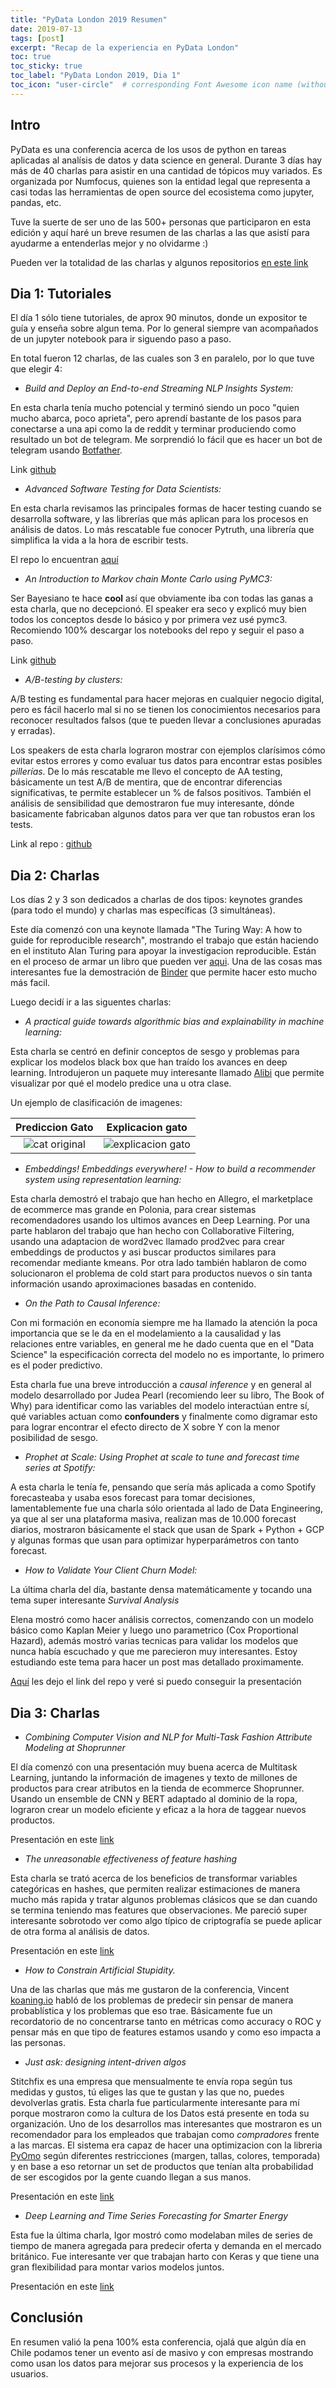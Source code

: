 ```yaml
---
title: "PyData London 2019 Resumen"
date: 2019-07-13
tags: [post]
excerpt: "Recap de la experiencia en PyData London"
toc: true
toc_sticky: true
toc_label: "PyData London 2019, Dia 1"
toc_icon: "user-circle"  # corresponding Font Awesome icon name (without fa prefix)
---
```


## Intro

PyData es una conferencia acerca de los usos de python en tareas aplicadas al analísis de datos y data science en general. Durante 3 días hay más de 40 charlas para asistir en una cantidad de tópicos muy variados. Es organizada por Numfocus, quienes son la entidad legal que representa a casi todas las herramientas de open source del ecosistema como jupyter, pandas, etc. 

Tuve la suerte de ser uno de las 500+ personas que participaron en esta edición y aquí haré un breve resumen de las charlas a las que asistí para ayudarme a entenderlas mejor y no olvidarme :)

Pueden ver la totalidad de las charlas y algunos repositorios [en este link](https://pydata.org/london2019/schedule/)

## Dia 1: Tutoriales

El día 1 sólo tiene tutoriales, de aprox 90 minutos, donde un expositor te guía y enseña sobre algun tema. Por lo general siempre van acompañados de un jupyter notebook para ir siguendo paso a paso.

En total fueron 12 charlas, de las cuales son 3 en paralelo, por lo que tuve que elegir 4:

* *Build and Deploy an End-to-end Streaming NLP Insights System:* 

En esta charla tenía mucho potencial y terminó siendo un poco "quien mucho abarca, poco aprieta", pero aprendí bastante de los pasos para conectarse a una api como la de reddit y terminar produciendo como resultado un bot de telegram. Me sorprendió lo fácil que es hacer un bot de telegram usando [Botfather](https://core.telegram.org/bots).

Link [github](https://github.com/MichaMucha/pydata2019-nlp-system)

* *Advanced Software Testing for Data Scientists:* 

En esta charla revisamos las principales formas de hacer testing cuando se desarrolla software, y las librerías que más aplican para los procesos en análisis de datos. Lo más rescatable fue conocer Pytruth, una librería que simplifica la vida a la hora de escribir tests. 

El repo lo encuentran [aquí](https://github.com/cambridgespark/pydata-testing-for-data-science)

* *An Introduction to Markov chain Monte Carlo using PyMC3:*

Ser Bayesiano te hace **cool** así que obviamente iba con todas las ganas a esta charla, que no decepcionó. El speaker era seco y explicó muy bien todos los conceptos desde lo básico y por primera vez usé pymc3. Recomiendo 100% descargar los notebooks del repo y seguir el paso a paso.

Link [github](https://github.com/fonnesbeck/mcmc_pydata_london_2019)


* *A/B-testing by clusters:*

A/B testing es fundamental para hacer mejoras en cualquier negocio digital, pero es fácil hacerlo mal si no se tienen los conocimientos necesarios para reconocer resultados falsos (que te pueden llevar a conclusiones apuradas y erradas).

Los speakers de esta charla lograron mostrar con ejemplos clarísimos cómo evitar estos errores y como evaluar tus datos para encontrar estas posibles *pillerías*. De lo más rescatable me llevo el concepto de AA testing, básicamente un test A/B de mentira, que de encontrar diferencias significativas, te permite establecer un % de falsos positivos. También el análisis de sensibilidad que demostraron fue muy interesante, dónde basicamente fabricaban algunos datos para ver que tan robustos eran los tests.

Link al repo : [github](https://github.com/bertilhatt/pydata_pres_small_sample)

## Dia 2: Charlas

Los días 2 y 3 son dedicados a charlas de dos tipos: keynotes grandes (para todo el mundo) y charlas mas específicas (3 simultáneas).

Este día comenzó con una keynote llamada "The Turing Way: A how to guide for reproducible research", mostrando el trabajo que están haciendo en el instituto Alan Turing para apoyar la investigacion reproducible. Están en el proceso de armar un libro que pueden ver [aqui](https://the-turing-way.netlify.com/introduction/introduction). Una de las cosas mas interesantes fue la demostración de [Binder](https://gke.mybinder.org/) que permite hacer esto mucho más facil.

Luego decidí ir a las siguentes charlas:

* *A practical guide towards algorithmic bias and explainability in machine learning:*

Esta charla se centró en definir conceptos de sesgo y problemas para explicar los modelos black box que han traído los avances en deep learning. Introdujeron un paquete muy interesante llamado [Alibi](https://github.com/SeldonIO/alibi) que permite visualizar por qué el modelo predice una u otra clase.

Un ejemplo de clasificación de imagenes:


Prediccion Gato           |  Explicacion gato
:-------------------------:|:-------------------------:
![cat original](https://github.com/SeldonIO/alibi/raw/master/doc/source/methods/persiancat.png) |  ![explicacion gato](https://docs.seldon.io/projects/alibi/en/v0.2.2/_images/examples_anchor_image_imagenet_18_1.png)


* *Embeddings! Embeddings everywhere! - How to build a recommender system using representation learning:*

Esta charla demostró el trabajo que han hecho en Allegro, el marketplace de ecommerce mas grande en Polonia, para crear sistemas recomendadores usando los ultimos avances en Deep Learning. Por una parte hablaron del trabajo que han hecho con Collaborative Filtering, usando una adaptacion de word2vec llamado prod2vec para crear embeddings de productos y asi buscar productos similares para recomendar mediante kmeans. Por otra lado también hablaron de como solucionaron el problema de cold start para productos nuevos o sin tanta información usando aproximaciones basadas en contenido.


* *On the Path to Causal Inference:*

Con mi formación en economía siempre me ha llamado la atención la poca importancia que se le da en el modelamiento a la causalidad y las relaciones entre variables, en general me he dado cuenta que en el "Data Science" la especificación correcta del modelo no es importante, lo primero es el poder predictivo.

Esta charla fue una breve introducción a *causal inference* y en general al modelo desarrollado por Judea Pearl (recomiendo leer su libro, The Book of Why) para identificar como las variables del modelo interactúan entre sí, qué variables actuan como **confounders** y finalmente como digramar esto para lograr encontrar el efecto directo de X sobre Y con la menor posibilidad de sesgo.


* *Prophet at Scale: Using Prophet at scale to tune and forecast time series at Spotify:*

A esta charla le tenía fe, pensando que sería más aplicada a como Spotify forecasteaba y usaba esos forecast para tomar decisiones, lamentablemente fue una charla sólo orientada al lado de Data Engineering, ya que al ser una plataforma masiva, realizan mas de 10.000 forecast diarios, mostraron básicamente el stack que usan de Spark + Python + GCP y algunas formas que usan para optimizar hyperparámetros con tanto forecast.	

* *How to Validate Your Client Churn Model:* 

La última charla del día, bastante densa matemáticamente y tocando una tema super interesante *Survival Analysis*

Elena mostró como hacer análisis correctos, comenzando con un modelo básico como Kaplan Meier y luego uno parametrico (Cox Proportional Hazard), además mostró varias tecnicas para validar los modelos que nunca había escuchado y que me parecieron muy interesantes. Estoy estudiando este tema para hacer un post mas detallado proximamente.

[Aquí](https://github.com/elena-sharova/SurvivalAnalysis) les dejo el link del repo y veré si puedo conseguir la presentación 


## Dia 3: Charlas

* *Combining Computer Vision and NLP for Multi-Task Fashion Attribute Modeling at Shoprunner*

El día comenzó con una presentación muy buena acerca de Multitask Learning, juntando la información de imagenes y texto de millones de productos para crear atributos en la tienda de ecommerce Shoprunner. Usando un ensemble de CNN y BERT adaptado al dominio de la ropa, lograron crear un modelo eficiente y eficaz a la hora de taggear nuevos productos.

Presentación en este [link](https://slack-files.com/T53T9UZA5-FL2JAESV9-0322ea0829)

* *The unreasonable effectiveness of feature hashing*

Esta charla se trató acerca de los beneficios de transformar variables categóricas en hashes, que permiten realizar estimaciones de manera mucho más rapida y tratar algunos problemas clásicos que se dan cuando se termina teniendo mas features que observaciones. Me pareció super interesante sobrotodo ver como algo típico de criptografía se puede aplicar de otra forma al análisis de datos. 

Presentación en este [link](https://github.com/gcampanella/pydata-london-2019)

* *How to Constrain Artificial Stupidity.*

Una de las charlas que más me gustaron de la conferencia, Vincent [koaning.io](http://koaning.io/) habló de los problemas de predecir sin pensar de manera probablística y los problemas que eso trae. Básicamente fue un recordatorio de no concentrarse tanto en métricas como accuracy o ROC y pensar más en que tipo de features estamos usando y como eso impacta a las personas.


* *Just ask: designing intent-driven algos*

Stitchfix es una empresa que mensualmente te envía ropa según tus medidas y gustos, tú eliges las que te gustan y las que no, puedes devolverlas gratis. Esta charla fue particularmente interesante para mí porque mostraron como la cultura de los Datos está presente en toda su organización. Uno de los desarrollos mas interesantes que mostraron es un recomendador para los empleados que trabajan como *compradores* frente a las marcas. El sistema era capaz de hacer una optimizacion con la libreria [PyOmo](http://www.pyomo.org/) según diferentes restricciones (margen, tallas, colores, temporada) y en base a eso retornar un set de productos que tenían alta probabilidad de ser escogidos por la gente cuando llegan a sus manos.


Presentación en este [link](https://www.slideshare.net/annarschneider/just-ask-designing-intentdriven-algos)


* *Deep Learning and Time Series Forecasting for Smarter Energy*

Esta fue la última charla, Igor mostró como modelaban miles de series de tiempo de manera agregada para predecir oferta y demanda en el mercado británico. Fue interesante ver que trabajan harto con Keras y que tiene una gran flexibilidad para montar varios modelos juntos.

Presentación en este [link](https://tech.octopus.energy/data-discourse/PyData2019/TimeSeries.html#/)

## Conclusión 

En resumen valió la pena 100% esta conferencia, ojalá que algún día en Chile podamos tener un evento así de masivo y con empresas mostrando como usan los datos para mejorar sus procesos y la experiencia de los usuarios.

